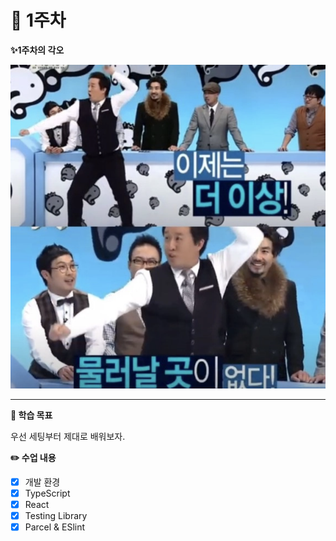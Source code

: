 # 🐣 1주차

**✨1주차의 각오**

![없다없다](/public/1week.png)

***

**🚩 학습 목표**

우선 세팅부터 제대로 배워보자.

**✏️ 수업 내용**

* [x] 개발 환경
* [x] TypeScript
* [x] React
* [x] Testing Library
* [x] Parcel & ESlint

